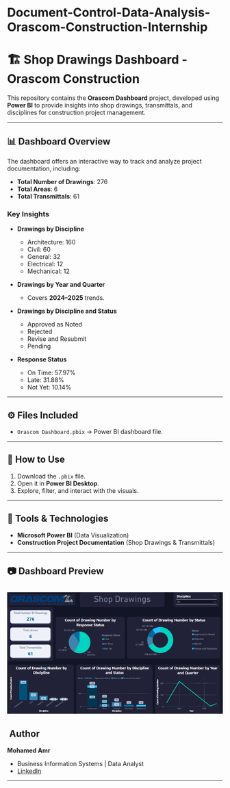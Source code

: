 # Document-Control-Data-Analysis-Orascom-Construction-Internship

# 🏗️ Shop Drawings Dashboard - Orascom Construction

This repository contains the **Orascom Dashboard** project, developed using **Power BI** to provide insights into shop drawings, transmittals, and disciplines for construction project management.  

---

## 📊 Dashboard Overview  

The dashboard offers an interactive way to track and analyze project documentation, including:  

- **Total Number of Drawings**: 276  
- **Total Areas**: 6  
- **Total Transmittals**: 61  

### Key Insights  
- **Drawings by Discipline**  
  - Architecture: 160  
  - Civil: 60  
  - General: 32  
  - Electrical: 12  
  - Mechanical: 12  

- **Drawings by Year and Quarter**  
  - Covers **2024–2025** trends.  

- **Drawings by Discipline and Status**  
  - Approved as Noted  
  - Rejected  
  - Revise and Resubmit  
  - Pending  

- **Response Status**  
  - On Time: 57.97%  
  - Late: 31.88%  
  - Not Yet: 10.14%  

---

## ⚙️ Files Included  

- `Orascom Dashboard.pbix` → Power BI dashboard file.  
---

## 🚀 How to Use  

1. Download the `.pbix` file.  
2. Open it in **Power BI Desktop**.  
3. Explore, filter, and interact with the visuals.  

---

## 📌 Tools & Technologies  

- **Microsoft Power BI** (Data Visualization)  
- **Construction Project Documentation** (Shop Drawings & Transmittals)  

---

## 📷 Dashboard Preview  

![Dashboard Preview](Preview.png)  
 ---

## ​​​ Author
**Mohamed Amr**  
- Business Information Systems | Data Analyst  
- [LinkedIn](https://www.linkedin.com/in/mohamed-amr009/)


---

